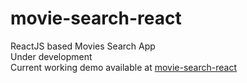 # movie-search-react  
ReactJS based Movies Search App  
Under development  
Current working demo available at [movie-search-react](https://saisandeepvaddi.github.io/movie-search-react/)   

